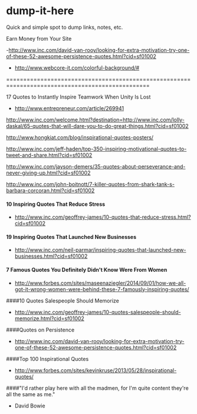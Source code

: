 dump-it-here
============

Quick and simple spot to dump links, notes, etc. 

Earn Money from Your Site

-http://www.inc.com/david-van-rooy/looking-for-extra-motivation-try-one-of-these-52-awesome-persistence-quotes.html?cid=sf01002

- http://www.webcore-it.com/colorful-background/#


================================================================================================

17 Quotes to Instantly Inspire Teamwork When Unity Is Lost
 - http://www.entrepreneur.com/article/269941

http://www.inc.com/welcome.html?destination=http://www.inc.com/lolly-daskal/65-quotes-that-will-dare-you-to-do-great-things.html?cid=sf01002

http://www.hongkiat.com/blog/inspirational-quotes-posters/

http://www.inc.com/jeff-haden/top-350-inspiring-motivational-quotes-to-tweet-and-share.html?cid=sf01002

http://www.inc.com/jayson-demers/35-quotes-about-perseverance-and-never-giving-up.html?cid=sf01002

http://www.inc.com/john-boitnott/7-killer-quotes-from-shark-tank-s-barbara-corcoran.html?cid=sf01002

#### 10 Inspiring Quotes That Reduce Stress
- http://www.inc.com/geoffrey-james/10-quotes-that-reduce-stress.html?cid=sf01002

#### 19 Inspiring Quotes That Launched New Businesses
- http://www.inc.com/neil-parmar/inspiring-quotes-that-launched-new-businesses.html?cid=sf01002


#### 7 Famous Quotes You Definitely Didn't Know Were From Women
- http://www.forbes.com/sites/maseenaziegler/2014/09/01/how-we-all-got-it-wrong-women-were-behind-these-7-famously-inspiring-quotes/


####10 Quotes Salespeople Should Memorize
- http://www.inc.com/geoffrey-james/10-quotes-salespeople-should-memorize.html?cid=sf01002


####Quotes on Persistence
- http://www.inc.com/david-van-rooy/looking-for-extra-motivation-try-one-of-these-52-awesome-persistence-quotes.html?cid=sf01002


####Top 100 Inspirational Quotes
- http://www.forbes.com/sites/kevinkruse/2013/05/28/inspirational-quotes/


####"I'd rather play here with all the madmen, for I'm quite content they're all the same as me."
- David Bowie
